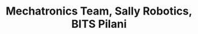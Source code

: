 ---
title: Mechatronics Team, Sally Robotics, BITS Pilani
tags: [June 2021 - Present]
style: fill
color: info
description: At Sally Robotics, we work on building a fully autonomous car for the highly unstructured Indian roads. The mechanical team work entails mounting the sensors, actuators, increase structural stability, and reduce vibrations.
external_url: https://sally-robotics.co.in
---